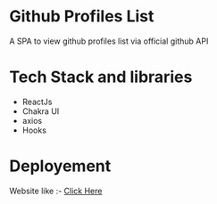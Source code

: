 # Github Profiles List

A SPA to view github profiles list via official github API

# Tech Stack and libraries

- ReactJs
- Chakra UI
- axios
- Hooks

# Deployement

Website like :- [Click Here](https://vishal8888a8.github.io/github-profiles/)